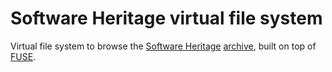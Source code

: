 Software Heritage virtual file system
=====================================

Virtual file system to browse the
[Software Heritage](https://www.softwareheritage.org/) [archive](https://archive.softwareheritage.org/),
built on top of [FUSE](https://github.com/libfuse/libfuse).
